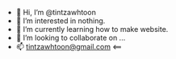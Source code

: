 - 👋 Hi, I’m @tintzawhtoon
- 👀 I’m interested in nothing.
- 🌱 I’m currently learning how to make website.
- 💞️ I’m looking to collaborate on ...
- 📫 tintzawhtoon@gmail.com <== 

<!---
tintzawhtoon/tintzawhtoon is a ✨ special ✨ repository because its `README.md` (this file) appears on your GitHub profile.
You can click the Preview link to take a look at your changes.
--->
